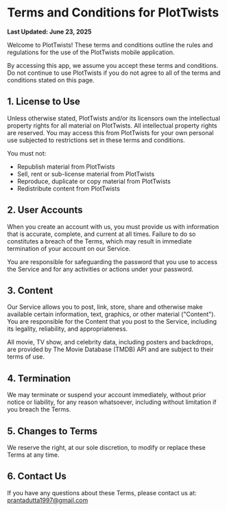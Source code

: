# **Terms and Conditions for PlotTwists**

**Last Updated: June 23, 2025**

Welcome to PlotTwists\! These terms and conditions outline the rules and regulations for the use of the PlotTwists mobile application.

By accessing this app, we assume you accept these terms and conditions. Do not continue to use PlotTwists if you do not agree to all of the terms and conditions stated on this page.

## **1\. License to Use**

Unless otherwise stated, PlotTwists and/or its licensors own the intellectual property rights for all material on PlotTwists. All intellectual property rights are reserved. You may access this from PlotTwists for your own personal use subjected to restrictions set in these terms and conditions.

You must not:

* Republish material from PlotTwists  
* Sell, rent or sub-license material from PlotTwists  
* Reproduce, duplicate or copy material from PlotTwists  
* Redistribute content from PlotTwists

## **2\. User Accounts**

When you create an account with us, you must provide us with information that is accurate, complete, and current at all times. Failure to do so constitutes a breach of the Terms, which may result in immediate termination of your account on our Service.

You are responsible for safeguarding the password that you use to access the Service and for any activities or actions under your password.

## **3\. Content**

Our Service allows you to post, link, store, share and otherwise make available certain information, text, graphics, or other material ("Content"). You are responsible for the Content that you post to the Service, including its legality, reliability, and appropriateness.

All movie, TV show, and celebrity data, including posters and backdrops, are provided by The Movie Database (TMDB) API and are subject to their terms of use.

## **4\. Termination**

We may terminate or suspend your account immediately, without prior notice or liability, for any reason whatsoever, including without limitation if you breach the Terms.

## **5\. Changes to Terms**

We reserve the right, at our sole discretion, to modify or replace these Terms at any time.

## **6\. Contact Us**

If you have any questions about these Terms, please contact us at: prantadutta1997@gmail.com